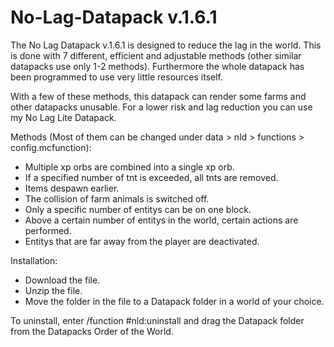 # No-Lag-Datapack v.1.6.1

The No Lag Datapack v.1.6.1 is designed to reduce the lag in the world. This is done with 7 different, efficient and adjustable methods (other similar datapacks use only 1-2 methods). Furthermore the whole datapack has been programmed to use very little resources itself.

With a few of these methods, this datapack can render some farms and other datapacks unusable. For a lower risk and lag reduction you can use my No Lag Lite Datapack.

Methods (Most of them can be changed under data > nld > functions > config.mcfunction):
 - Multiple xp orbs are combined into a single xp orb.
 - If a specified number of tnt is exceeded, all tnts are removed.
 - Items despawn earlier.
 - The collision of farm animals is switched off.
 - Only a specific number of entitys can be on one block.
 - Above a certain number of entitys in the world, certain actions are performed.
 - Entitys that are far away from the player are deactivated.

Installation:
 - Download the file.
 - Unzip the file.
 - Move the folder in the file to a Datapack folder in a world of your choice.

 To uninstall, enter /function #nld:uninstall and drag the Datapack folder from the Datapacks Order of the World.
